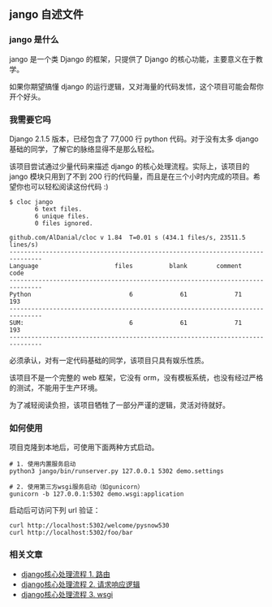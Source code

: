 ## jango 自述文件

### jango 是什么

jango 是一个类 Django 的框架，只提供了 Django 的核心功能，主要意义在于教学。

如果你期望搞懂 django 的运行逻辑，又对海量的代码发怵，这个项目可能会帮你开个好头。

### 我需要它吗

Django 2.1.5 版本，已经包含了 77,000 行 python 代码。对于没有太多 django 基础的同学，了解它的脉络显得不是那么轻松。

该项目尝试通过少量代码来描述 django 的核心处理流程。实际上，该项目的 jango 模块只用到了不到 200 行的代码量，而且是在三个小时内完成的项目。希望你也可以轻松阅读这份代码 :)

```shell script
$ cloc jango
       6 text files.
       6 unique files.                              
       0 files ignored.

github.com/AlDanial/cloc v 1.84  T=0.01 s (434.1 files/s, 23511.5 lines/s)
-------------------------------------------------------------------------------
Language                     files          blank        comment           code
-------------------------------------------------------------------------------
Python                           6             61             71            193
-------------------------------------------------------------------------------
SUM:                             6             61             71            193
-------------------------------------------------------------------------------
```

必须承认，对有一定代码基础的同学，该项目只具有娱乐性质。

该项目不是一个完整的 web 框架，它没有 orm，没有模板系统，也没有经过严格的测试，不能用于生产环境。

为了减轻阅读负担，该项目牺牲了一部分严谨的逻辑，灵活对待就好。

### 如何使用

项目克隆到本地后，可使用下面两种方式启动。

```shell script
# 1. 使用内置服务启动
python3 jango/bin/runserver.py 127.0.0.1 5302 demo.settings

# 2. 使用第三方wsgi服务启动（如gunicorn）
gunicorn -b 127.0.0.1:5302 demo.wsgi:application
```

启动后可访问下列 url 验证：

```shell script
curl http://localhost:5302/welcome/pysnow530
curl http://localhost:5302/foo/bar
```

### 相关文章

* [django核心处理流程 1. 路由](https://pysnow530.github.io/2020/03/22/jango-1-route/)
* [django核心处理流程 2. 请求响应逻辑](https://pysnow530.github.io/2020/03/25/jango-2-request-and-response/)
* [django核心处理流程 3. wsgi](https://pysnow530.github.io/2020/03/26/jango-3-wsgi/)
